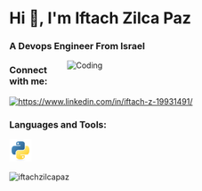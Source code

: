 <h1 align="left">Hi 👋, I'm Iftach Zilca Paz</h1>
<h3 align="left">A Devops Engineer From Israel</h3>


<img align="right" alt="Coding" width="400" src="https://cdn.dribbble.com/users/116207" >


<h3 align="left">Connect with me:</h3>
<p align="left">
<a href="https://linkedin.com/in/https://www.linkedin.com/in/iftach-z-19931491/" target="blank"><img align="center" src="https://raw.githubusercontent.com/rahuldkjain/github-profile-readme-generator/master/src/images/icons/Social/linked-in-alt.svg" alt="https://www.linkedin.com/in/iftach-z-19931491/" height="30" width="40" /></a>
</p>

<h3 align="left">Languages and Tools:</h3>
<p align="left"> <a href="https://www.python.org" target="_blank" rel="noreferrer"> <img src="https://raw.githubusercontent.com/devicons/devicon/master/icons/python/python-original.svg" alt="python" width="40" height="40"/> </a> </p>

<p><img align="center" src="https://github-readme-stats.vercel.app/api/top-langs?username=iftachzilcapaz&show_icons=true&locale=en&layout=compact" alt="iftachzilcapaz" /></p>
